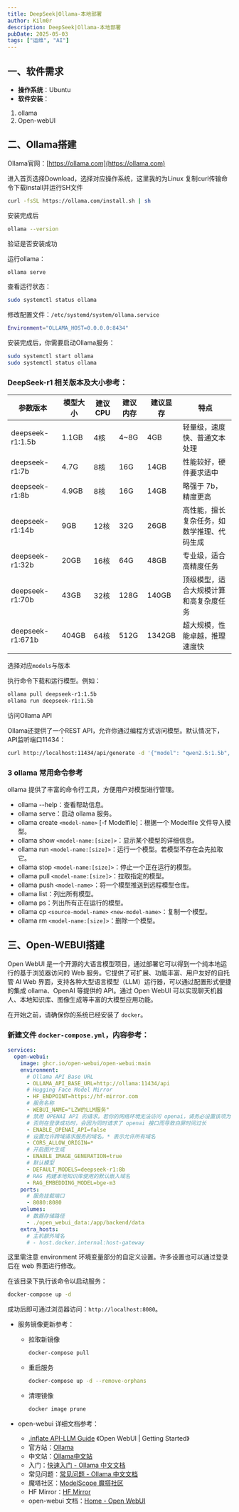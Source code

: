 ```yaml
---
title: DeepSeek|Ollama-本地部署
author: Kilm0r
description: DeepSeek|Ollama-本地部署
pubDate: 2025-05-03
tags: ["运维", "AI"]
---
```


## 一、软件需求

- **操作系统**：Ubuntu
- **软件安装**：

1. ollama
2. Open-webUI

## 二、Ollama搭建

Ollama官网：[https://ollama.com](https://ollama.com)

进入首页选择Download，选择对应操作系统，这里我的为Linux
复制curl传输命令下载install并运行SH文件

```bash
curl -fsSL https://ollama.com/install.sh | sh
```

安装完成后

```bash
ollama --version
```

验证是否安装成功

运行ollama：

```bash
ollama serve
```

查看运行状态：

```bash
sudo systemctl status ollama
```

修改配置文件：`/etc/systemd/system/ollama.service`

```bash
Environment="OLLAMA_HOST=0.0.0.0:8434"
```

安装完成后，你需要启动Ollama服务：

```bash
sudo systemctl start ollama
sudo systemctl status ollama
```

### DeepSeek-r1 相关版本及大小参考：

| 参数版本         | 模型大小 | 建议CPU | 建议内存 | 建议显存 | 特点                                       |
| ---------------- | -------- | ------- | -------- | -------- | ------------------------------------------ |
| deepseek-r1:1.5b | 1.1GB    | 4核     | 4~8G     | 4GB      | 轻量级，速度快、普通文本处理               |
| deepseek-r1:7b   | 4.7G     | 8核     | 16G      | 14GB     | 性能较好，硬件要求适中                     |
| deepseek-r1:8b   | 4.9GB    | 8核     | 16G      | 14GB     | 略强于 7b，精度更高                        |
| deepseek-r1:14b  | 9GB      | 12核    | 32G      | 26GB     | 高性能，擅长复杂任务，如数学推理、代码生成 |
| deepseek-r1:32b  | 20GB     | 16核    | 64G      | 48GB     | 专业级，适合高精度任务                     |
| deepseek-r1:70b  | 43GB     | 32核    | 128G     | 140GB    | 顶级模型，适合大规模计算和高复杂度任务     |
| deepseek-r1:671b | 404GB    | 64核    | 512G     | 1342GB   | 超大规模，性能卓越，推理速度快             |

选择对应`models`与版本

执行命令下载和运行模型。例如：

```bash
ollama pull deepseek-r1:1.5b
ollama run deepseek-r1:1.5b
```

访问Ollama API

Ollama还提供了一个REST API，允许你通过编程方式访问模型。默认情况下，API监听端口11434：

```bash
curl http://localhost:11434/api/generate -d '{"model": "qwen2.5:1.5b", "prompt": "Your prompt here", "stream": false}'
```

### 3 ollama 常用命令参考

ollama 提供了丰富的命令行工具，方便用户对模型进行管理。

- ollama --help：查看帮助信息。
- ollama serve：启动 ollama 服务。
- ollama create `<model-name>` [-f Modelfile]：根据一个 Modelfile 文件导入模型。
- ollama show `<model-name:[size]>`：显示某个模型的详细信息。
- ollama run `<model-name:[size]>`：运行一个模型。若模型不存在会先拉取它。
- ollama stop `<model-name:[size]>`：停止一个正在运行的模型。
- ollama pull `<model-name:[size]>`：拉取指定的模型。
- ollama push `<model-name>`：将一个模型推送到远程模型仓库。
- ollama list：列出所有模型。
- ollama ps：列出所有正在运行的模型。
- ollama cp `<source-model-name>` `<new-model-name>`：复制一个模型。
- ollama rm `<model-name:[size]>`：删除一个模型。

## 三、Open-WEBUI搭建

Open WebUI 是一个开源的大语言模型项目，通过部署它可以得到一个纯本地运行的基于浏览器访问的 Web 服务。它提供了可扩展、功能丰富、用户友好的自托管 AI Web 界面，支持各种大型语言模型（LLM）运行器，可以通过配置形式便捷的集成 ollama、OpenAI 等提供的 API。通过 Open WebUI 可以实现聊天机器人、本地知识库、图像生成等丰富的大模型应用功能。

在开始之前，请确保你的系统已经安装了 `docker`。

### 新建文件 `docker-compose.yml`，内容参考：

```yaml
services:
  open-webui:
    image: ghcr.io/open-webui/open-webui:main
    environment:
      # Ollama API Base URL
      - OLLAMA_API_BASE_URL=http://ollama:11434/api
      # Hugging Face Model Mirror
      - HF_ENDPOINT=https://hf-mirror.com
      # 服务名称
      - WEBUI_NAME="LZW的LLM服务"
      # 禁用 OPENAI API 的请求。若你的网络环境无法访问 openai，请务必设置该项为 false
      # 否则在登录成功时，会因为同时请求了 openai 接口而导致白屏时间过长
      - ENABLE_OPENAI_API=false
      # 设置允许跨域请求服务的域名。* 表示允许所有域名
      - CORS_ALLOW_ORIGIN=*
      # 开启图片生成
      - ENABLE_IMAGE_GENERATION=true
      # 默认模型
      - DEFAULT_MODELS=deepseek-r1:8b
      # RAG 构建本地知识库使用的默认嵌入域名
      - RAG_EMBEDDING_MODEL=bge-m3
    ports:
      # 服务挂载端口
      - 8080:8080
    volumes:
      # 数据存储路径
      - ./open_webui_data:/app/backend/data
    extra_hosts:
      # 主机额外域名
      # - host.docker.internal:host-gateway
```

这里需注意 environment 环境变量部分的自定义设置。许多设置也可以通过登录后在 web 界面进行修改。

在该目录下执行该命令以启动服务：

```bash
docker-compose up -d
```

成功后即可通过浏览器访问：`http://localhost:8080`。

- 服务镜像更新参考：

  - 拉取新镜像
    ```bash
    docker-compose pull
    ```
  - 重启服务
    ```bash
    docker-compose up -d --remove-orphans
    ```
  - 清理镜像
    ```bash
    docker image prune
    ```

- open-webui 详细文档参考：
  - [.inflate API-LLM Guide](https://api.llm.guide/chat/886ee45b-1d9a-4f09-aa0b-47dc428de97f) 《Open WebUI | Getting Started》
  - 官方站：[Ollama](https://ollama.com)
  - 中文站：[Ollama中文站](https://ollama.org.cn)
  - 入门：[快速入门 - Ollama 中文文档](https://ollama.readthedocs.io/quickstart/)
  - 常见问题：[常见问题 - Ollama 中文文档](https://ollama.readthedocs.io/faq/)
  - 魔塔社区：[ModelScope 魔搭社区](https://modelscope.cn)
  - HF Mirror：[HF Mirror](https://hf-mirror.com)
  - open-webui 文档：[Home - Open WebUI](https://docs.openwebui.com)
